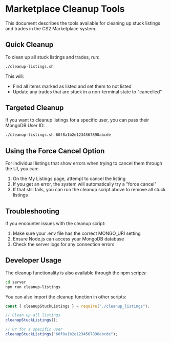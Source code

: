 # Marketplace Cleanup Tools

This document describes the tools available for cleaning up stuck listings and trades in the CS2 Marketplace system.

## Quick Cleanup

To clean up all stuck listings and trades, run:

```bash
./cleanup-listings.sh
```

This will:

- Find all items marked as listed and set them to not listed
- Update any trades that are stuck in a non-terminal state to "cancelled"

## Targeted Cleanup

If you want to cleanup listings for a specific user, you can pass their MongoDB User ID:

```bash
./cleanup-listings.sh 60f8a1b2e1234567890abcde
```

## Using the Force Cancel Option

For individual listings that show errors when trying to cancel them through the UI, you can:

1. On the My Listings page, attempt to cancel the listing
2. If you get an error, the system will automatically try a "force cancel"
3. If that still fails, you can run the cleanup script above to remove all stuck listings

## Troubleshooting

If you encounter issues with the cleanup script:

1. Make sure your .env file has the correct MONGO_URI setting
2. Ensure Node.js can access your MongoDB database
3. Check the server logs for any connection errors

## Developer Usage

The cleanup functionality is also available through the npm scripts:

```bash
cd server
npm run cleanup-listings
```

You can also import the cleanup function in other scripts:

```javascript
const { cleanupStuckListings } = require("./cleanup_listings");

// Clean up all listings
cleanupStuckListings();

// Or for a specific user
cleanupStuckListings("60f8a1b2e1234567890abcde");
```
